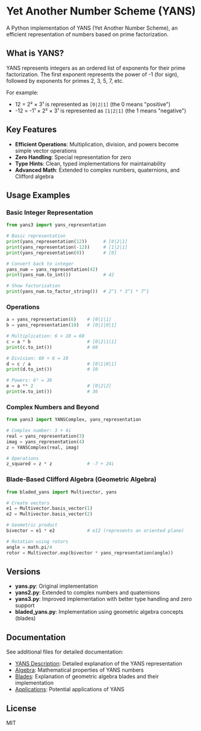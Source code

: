 # Yet Another Number Scheme (YANS)

A Python implementation of YANS (Yet Another Number Scheme), an efficient representation of numbers based on prime factorization.

## What is YANS?

YANS represents integers as an ordered list of exponents for their prime factorization. The first exponent represents the power of -1 (for sign), followed by exponents for primes 2, 3, 5, 7, etc.

For example:
- 12 = 2² × 3¹ is represented as `[0|2|1]` (the 0 means "positive")
- -12 = -1¹ × 2² × 3¹ is represented as `[1|2|1]` (the 1 means "negative")

## Key Features

- **Efficient Operations**: Multiplication, division, and powers become simple vector operations
- **Zero Handling**: Special representation for zero
- **Type Hints**: Clean, typed implementations for maintainability
- **Advanced Math**: Extended to complex numbers, quaternions, and Clifford algebra

## Usage Examples

### Basic Integer Representation

```python
from yans3 import yans_representation

# Basic representation
print(yans_representation(12))      # [0|2|1]
print(yans_representation(-12))     # [1|2|1]
print(yans_representation(0))       # [0]

# Convert back to integer
yans_num = yans_representation(42)
print(yans_num.to_int())            # 42

# Show factorization
print(yans_num.to_factor_string())  # 2^1 * 3^1 * 7^1
```

### Operations

```python
a = yans_representation(6)    # [0|1|1]
b = yans_representation(10)   # [0|1|0|1]

# Multiplication: 6 × 10 = 60
c = a * b                     # [0|2|1|1]
print(c.to_int())             # 60

# Division: 60 ÷ 6 = 10
d = c / a                     # [0|1|0|1]
print(d.to_int())             # 10

# Powers: 6² = 36
e = a ** 2                    # [0|2|2]
print(e.to_int())             # 36
```

### Complex Numbers and Beyond

```python
from yans3 import YANSComplex, yans_representation

# Complex number: 3 + 4i
real = yans_representation(3)
imag = yans_representation(4)
z = YANSComplex(real, imag)

# Operations
z_squared = z * z             # -7 + 24i
```

### Blade-Based Clifford Algebra (Geometric Algebra)

```python
from bladed_yans import Multivector, yans

# Create vectors
e1 = Multivector.basis_vector(1)
e2 = Multivector.basis_vector(2)

# Geometric product
bivector = e1 * e2            # e12 (represents an oriented plane)

# Rotation using rotors
angle = math.pi/4
rotor = Multivector.exp(bivector * yans_representation(angle))
```

## Versions

- **yans.py**: Original implementation
- **yans2.py**: Extended to complex numbers and quaternions
- **yans3.py**: Improved implementation with better type handling and zero support
- **bladed_yans.py**: Implementation using geometric algebra concepts (blades)

## Documentation

See additional files for detailed documentation:
- [YANS Description](yans.md): Detailed explanation of the YANS representation
- [Algebra](algebra.md): Mathematical properties of YANS numbers
- [Blades](blades.md): Explanation of geometric algebra blades and their implementation
- [Applications](applications.md): Potential applications of YANS

## License

MIT

